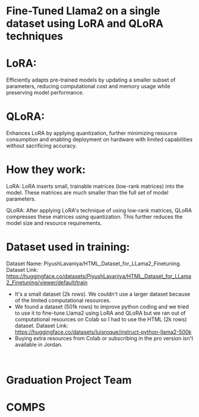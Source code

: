 # Fine-Tuned Llama2 on a single dataset using LoRA and QLoRA techniques


# LoRA:
Efficiently adapts pre-trained models by updating a smaller subset of parameters, reducing computational cost and memory usage while preserving model performance.

# QLoRA:
Enhances LoRA by applying quantization, further minimizing resource consumption and enabling deployment on hardware with limited capabilities without sacrificing accuracy.


# How they work:

LoRA: LoRA inserts small, trainable matrices (low-rank matrices) into the model. These matrices are much smaller than the full set of model parameters.

QLoRA: After applying LoRA's technique of using low-rank matrices, QLoRA compresses these matrices using quantization. This further reduces the model size and resource requirements.


# Dataset used in training:

Dataset Name: PiyushLavaniya/HTML_Dataset_for_LLama2_Finetuning.
Dataset Link: https://huggingface.co/datasets/PiyushLavaniya/HTML_Dataset_for_LLama2_Finetuning/viewer/default/train

- It's a small dataset (2k rows). We couldn't use a larger dataset because of the limited computational resources.
- We found a dataset (501k rows) to improve python coding and we tried to use it to fine-tune Llama2 using LoRA and QLoRA but we ran out of computational resources on Colab so I had to use the HTML (2k rows) dataset. Dataset Link: https://huggingface.co/datasets/luisroque/instruct-python-llama2-500k
- Buying extra resources from Colab or subscribing in the pro version isn't available in Jordan.


</br>




# Graduation Project Team
#    COMPS

